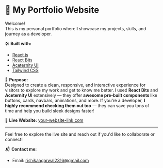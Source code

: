 # 🌟 My Portfolio Website

Welcome!  
This is my personal portfolio where I showcase my projects, skills, and journey as a developer.  

🛠 **Built with:**
- [React.js](https://react.dev/)
- [React Bits](https://www.reactbits.dev/)
- [Aceternity UI](https://ui.aceternity.com/)
- [Tailwind CSS](https://tailwindcss.com/)
  
🎯 **Purpose:**  
Designed to create a clean, responsive, and interactive experience for visitors to explore my work and get to know me better. I used **React Bits** and **Aceternity UI** extensively — they offer **awesome pre-built components** like buttons, cards, navbars, animations, and more. If you're a developer, **I highly recommend checking them out too** — they can save you tons of time and help you build sleek designs faster!

🔗 **Live Website:** [your-website-link.com](https://rishika.is-a.dev/)

---

Feel free to explore the live site and reach out if you'd like to collaborate or connect!

📬 **Contact me:**  
- Email: rishikaagarwal2316@gmail.com
  
